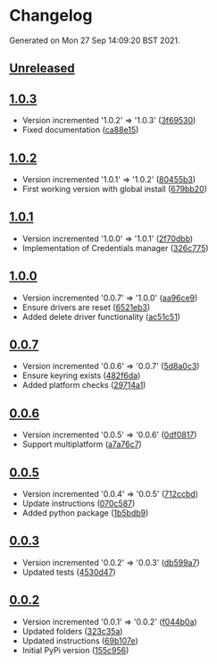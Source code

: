 # Changelog

Generated on Mon 27 Sep 14:09:20 BST 2021.

## [Unreleased](https://github.com/RaymondKirk/uol_auto_vpn.git)


## [1.0.3](https://github.com/RaymondKirk/uol_auto_vpn.git/releases/tag/1.0.3)

- Version incremented '1.0.2' => '1.0.3' ([3f69530](https://github.com/RaymondKirk/uol_auto_vpn.git/commit/3f69530cceee12b16bff9392feac3e4c212b3760))
- Fixed documentation ([ca88e15](https://github.com/RaymondKirk/uol_auto_vpn.git/commit/ca88e150edc859167f103e8105749b969f35b637))

## [1.0.2](https://github.com/RaymondKirk/uol_auto_vpn.git/releases/tag/1.0.2)

- Version incremented '1.0.1' => '1.0.2' ([80455b3](https://github.com/RaymondKirk/uol_auto_vpn.git/commit/80455b3de39c3e60d583ca2c537bc5fcccd38d9f))
- First working version with global install ([679bb20](https://github.com/RaymondKirk/uol_auto_vpn.git/commit/679bb204837d4e99fe2c07e5dd924ccd7bf71a58))

## [1.0.1](https://github.com/RaymondKirk/uol_auto_vpn.git/releases/tag/1.0.1)

- Version incremented '1.0.0' => '1.0.1' ([2f70dbb](https://github.com/RaymondKirk/uol_auto_vpn.git/commit/2f70dbbf23deb1f7fe938e46f54b630687c44636))
- Implementation of Credentials manager ([326c775](https://github.com/RaymondKirk/uol_auto_vpn.git/commit/326c775694ee240b43a8c14a5d74612b1c34b3bc))

## [1.0.0](https://github.com/RaymondKirk/uol_auto_vpn.git/releases/tag/1.0.0)

- Version incremented '0.0.7' => '1.0.0' ([aa96ce9](https://github.com/RaymondKirk/uol_auto_vpn.git/commit/aa96ce96e7697a4828e29588e41601243f441d44))
- Ensure drivers are reset ([6521eb3](https://github.com/RaymondKirk/uol_auto_vpn.git/commit/6521eb3a0a0e4106785a9d66c94f2f164228fc0f))
- Added delete driver functionality ([ac51c51](https://github.com/RaymondKirk/uol_auto_vpn.git/commit/ac51c5130a525ad37dad3cfd61ed61b185a556b8))

## [0.0.7](https://github.com/RaymondKirk/uol_auto_vpn.git/releases/tag/0.0.7)

- Version incremented '0.0.6' => '0.0.7' ([5d8a0c3](https://github.com/RaymondKirk/uol_auto_vpn.git/commit/5d8a0c3a13d6f28c74ae510699ba9fc050f64b36))
- Ensure keyring exists ([482f6da](https://github.com/RaymondKirk/uol_auto_vpn.git/commit/482f6daf0ee562551d07ba1a4c896ad67a9f575b))
- Added platform checks ([29714a1](https://github.com/RaymondKirk/uol_auto_vpn.git/commit/29714a1d5b7549705cb4fe1d634bebf3f27e0c73))

## [0.0.6](https://github.com/RaymondKirk/uol_auto_vpn.git/releases/tag/0.0.6)

- Version incremented '0.0.5' => '0.0.6' ([0df0817](https://github.com/RaymondKirk/uol_auto_vpn.git/commit/0df081749ad975de846c5495eb6e8ef797a99bc7))
- Support multiplatform ([a7a76c7](https://github.com/RaymondKirk/uol_auto_vpn.git/commit/a7a76c70eba56d694daddda7e715b827176fd2cf))

## [0.0.5](https://github.com/RaymondKirk/uol_auto_vpn.git/releases/tag/0.0.5)

- Version incremented '0.0.4' => '0.0.5' ([712ccbd](https://github.com/RaymondKirk/uol_auto_vpn.git/commit/712ccbd56907ab64438f86f1d91f684dbd976090))
- Update instructions ([070c587](https://github.com/RaymondKirk/uol_auto_vpn.git/commit/070c5877d00d1bc2d97936f115cca36c4fbe1c89))
- Added python package ([1b5bdb9](https://github.com/RaymondKirk/uol_auto_vpn.git/commit/1b5bdb9aa72e87569d4f3619c0cb8d7b9c6cc5c6))

## [0.0.3](https://github.com/RaymondKirk/uol_auto_vpn.git/releases/tag/0.0.3)

- Version incremented '0.0.2' => '0.0.3' ([db599a7](https://github.com/RaymondKirk/uol_auto_vpn.git/commit/db599a720ec9af9122fff8b6dab8a1577b3b10e9))
- Updated tests ([4530d47](https://github.com/RaymondKirk/uol_auto_vpn.git/commit/4530d47b3e824b19afb8b682c979ac276b209c0e))

## [0.0.2](https://github.com/RaymondKirk/uol_auto_vpn.git/releases/tag/0.0.2)

- Version incremented '0.0.1' => '0.0.2' ([f044b0a](https://github.com/RaymondKirk/uol_auto_vpn.git/commit/f044b0a75312a13dd3da1ce6a275fc8a5d0d3152))
- Updated folders ([323c35a](https://github.com/RaymondKirk/uol_auto_vpn.git/commit/323c35af1b8b6c33cb6bcd9c0a407d4747947bb2))
- Updated instructions ([69b107e](https://github.com/RaymondKirk/uol_auto_vpn.git/commit/69b107e0764f18ba9d4cfb67924d0443e88a7280))
- Initial PyPi version ([155c956](https://github.com/RaymondKirk/uol_auto_vpn.git/commit/155c9562bb82a2f04e9959dda780efcc7145974f))
